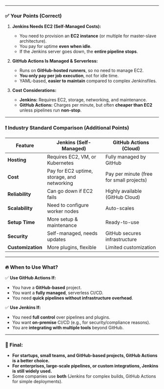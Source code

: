 
---

### ✅ **Your Points (Correct)**
1. **Jenkins Needs EC2 (Self-Managed Costs):**  
   - You need to provision an **EC2 instance** (or multiple for master-slave architecture).  
   - You pay for uptime **even when idle**.  
   - If the Jenkins server goes down, the **entire pipeline stops**.  

2. **GitHub Actions Is Managed & Serverless:**  
   - Runs on **GitHub-hosted runners**, so no need to manage EC2.  
   - **You only pay per job execution**, not for idle time.  
   - YAML-based, **easier to maintain** compared to complex Jenkinsfiles.  

3. **Cost Considerations:**  
   - **Jenkins:** Requires EC2, storage, networking, and maintenance.  
   - **GitHub Actions:** Charges per minute, but often **cheaper than EC2** unless pipelines run **non-stop**.  

---

### ❗ **Industry Standard Comparison (Additional Points)**

| Feature            | Jenkins (Self-Managed)  | GitHub Actions (Cloud) |
|--------------------|----------------------|----------------------|
| **Hosting**       | Requires EC2, VM, or Kubernetes | Fully managed by GitHub |
| **Cost**          | Pay for EC2 uptime, storage, and networking | Pay per minute (free for small projects) |
| **Reliability**   | Can go down if EC2 fails | Highly available (GitHub Cloud) |
| **Scalability**   | Need to configure worker nodes | Auto-scales |
| **Setup Time**    | More setup & maintenance | Ready-to-use |
| **Security**      | Self-managed, needs updates | GitHub secures infrastructure |
| **Customization** | More plugins, flexible | Limited customization |

---

### 🔥 **When to Use What?**
✅ **Use GitHub Actions If:**
- You have a **GitHub-based** project.
- You want a **fully managed**, serverless CI/CD.
- You need **quick pipelines without infrastructure overhead**.

✅ **Use Jenkins If:**
- You need **full control** over pipelines and plugins.
- You want **on-premise** CI/CD (e.g., for security/compliance reasons).
- You are **integrating with multiple tools** beyond GitHub.

---

### **📌 Final:**
- **For startups, small teams, and GitHub-based projects, GitHub Actions is a better choice.**  
- **For enterprises, large-scale pipelines, or custom integrations, Jenkins is still widely used.**  
- Some companies use **both** (Jenkins for complex builds, GitHub Actions for simple deployments).  

